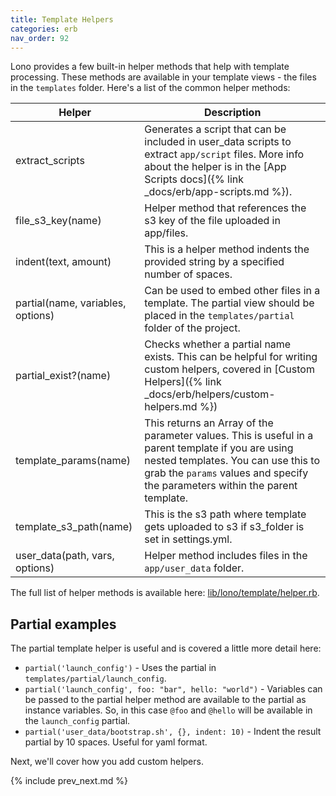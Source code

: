 ```yaml
---
title: Template Helpers
categories: erb
nav_order: 92
---
```


Lono provides a few built-in helper methods that help with template processing.  These methods are available in your template views - the files in the `templates` folder.  Here's a list of the common helper methods:

Helper  | Description
------------- | -------------
extract_scripts | Generates a script that can be included in user_data scripts to extract `app/script` files. More info about the helper is in the [App Scripts docs]({% link _docs/erb/app-scripts.md %}).
file_s3_key(name)  | Helper method that references the s3 key of the file uploaded in app/files.
indent(text, amount) | This is a helper method indents the provided string by a specified number of spaces.
partial(name, variables, options) | Can be used to embed other files in a template.  The partial view should be placed in the `templates/partial` folder of the project.
partial_exist?(name) | Checks whether a partial name exists. This can be helpful for writing custom helpers, covered in [Custom Helpers]({% link _docs/erb/helpers/custom-helpers.md %})
template_params(name) | This returns an Array of the parameter values. This is useful in a parent template if you are using nested templates.  You can use this to grab the `params` values and specify the parameters within the parent template.
template_s3_path(name) | This is the s3 path where template gets uploaded to s3 if s3_folder is set in settings.yml.
user_data(path, vars, options)  | Helper method includes files in the `app/user_data` folder.

The full list of helper methods is available here: [lib/lono/template/helper.rb](https://github.com/tongueroo/lono/blob/master/lib/lono/template/helper.rb).

## Partial examples

The partial template helper is useful and is covered a little more detail here:

* `partial('launch_config')` - Uses the partial in `templates/partial/launch_config`.
* `partial('launch_config', foo: "bar", hello: "world")` - Variables can be passed to the partial helper method are available to the partial as instance variables.  So, in this case `@foo` and `@hello` will be available in the `launch_config` partial.
* `partial('user_data/bootstrap.sh', {}, indent: 10)` - Indent the result partial by 10 spaces.  Useful for yaml format.

Next, we'll cover how you add custom helpers.

{% include prev_next.md %}
